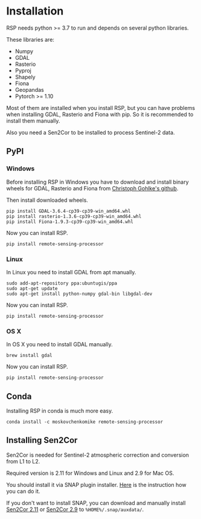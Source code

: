 # Installation

RSP needs python >= 3.7 to run and depends on several python libraries.

These libraries are:
- Numpy
- GDAL
- Rasterio
- Pyproj
- Shapely
- Fiona
- Geopandas
- Pytorch >= 1.10

Most of them are installed when you install RSP, but you can have problems when installing GDAL, Rasterio and Fiona with pip. So it is recommended to install them manually.

Also you need a Sen2Cor to be installed to process Sentinel-2 data.

## PyPI

### Windows

Before installing RSP in Windows you have to download and install binary wheels for GDAL, Rasterio and Fiona from [Christoph Gohlke's github](https://github.com/cgohlke/geospatial-wheels).

Then install downloaded wheels.
```
pip install GDAL-3.6.4-cp39-cp39-win_amd64.whl
pip install rasterio-1.3.6-cp39-cp39-win_amd64.whl
pip install Fiona-1.9.3-cp39-cp39-win_amd64.whl
```
Now you can install RSP.
```
pip install remote-sensing-processor
```

### Linux
In Linux you need to install GDAL from apt manually.
```
sudo add-apt-repository ppa:ubuntugis/ppa
sudo apt-get update
sudo apt-get install python-numpy gdal-bin libgdal-dev
```
Now you can install RSP.
```
pip install remote-sensing-processor
```

### OS X

In OS X you need to install GDAL manually.
```
brew install gdal
```
Now you can install RSP.
```
pip install remote-sensing-processor
```

## Conda

Installing RSP in conda is much more easy.
```
conda install -c moskovchenkomike remote-sensing-processor
```

## Installing Sen2Cor

Sen2Cor is needed for Sentinel-2 atmospheric correction and conversion from L1 to L2.

Required version is 2.11 for Windows and Linux and 2.9 for Mac OS.

You should install it via SNAP plugin installer. [Here](http://wiki.awf.forst.uni-goettingen.de/wiki/index.php/Installation_of_SNAP) is the instruction how you can do it.

If you don't want to install SNAP, you can download and manually install [Sen2Cor 2.11](http://step.esa.int/main/snap-supported-plugins/sen2cor/sen2cor-v2-11/) or [Sen2Cor 2.9](https://step.esa.int/main/snap-supported-plugins/sen2cor/sen2cor-v2-9/) to `%HOME%/.snap/auxdata/`.